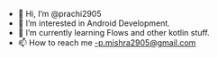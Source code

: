 - 👋 Hi, I’m @prachi2905
- 👀 I’m interested in Android Development.
- 🌱 I’m currently learning Flows and other kotlin stuff.
- 📫 How to reach me -p.mishra2905@gmail.com

<!---
prachi2905/prachi2905 is a ✨ special ✨ repository because its `README.md` (this file) appears on your GitHub profile.
You can click the Preview link to take a look at your changes.
--->
